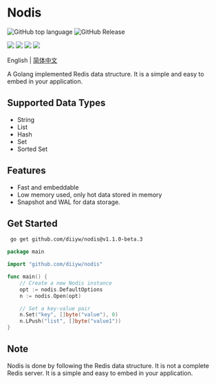 # Nodis
![GitHub top language](https://img.shields.io/github/languages/top/diiyw/nodis) ![GitHub Release](https://img.shields.io/github/v/release/diiyw/nodis)
<div class="column" align="left">
  <a href="https://godoc.org/github.com/diiyw/nodis"><img src="https://godoc.org/github.com/diiyw/nodis?status.svg" /></a>
  <a href="https://goreportcard.com/report/github.com/diiyw/nodis"><img src="https://goreportcard.com/badge/github.com/diiyw/nodis" /></a>
  <a href="https://goreportcard.com/report/github.com/diiyw/nodis"><img src="https://github.com/diiyw/nodis/workflows/Go/badge.svg?branch=main"/></a>
  <a href="https://codecov.io/gh/diiyw/nodis"><img src="https://codecov.io/gh/diiyw/nodis/branch/main/graph/badge.svg?token=CupujOXpbe"/></a>
</div>


English | [简体中文](https://github.com/diiyw/nodis/blob/main/README_zh-cn.md)

A Golang implemented Redis data structure. 
It is a simple and easy to embed in your application.

## Supported Data Types

- String
- List
- Hash
- Set
- Sorted Set

## Features

- Fast and embeddable
- Low memory used, only hot data stored in memory
- Snapshot and WAL for data storage.

## Get Started
```bash
 go get github.com/diiyw/nodis@v1.1.0-beta.3
```
```go
package main

import "github.com/diiyw/nodis"

func main() {
	// Create a new Nodis instance
	opt := nodis.DefaultOptions
	n := nodis.Open(opt)

	// Set a key-value pair
	n.Set("key", []byte("value"), 0)
	n.LPush("list", []byte("value1"))
}

```

## Note
Nodis is done by following the Redis data structure. It is not a complete Redis server. It is a simple and easy to embed in your application.